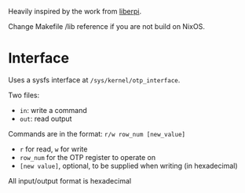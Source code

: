 Heavily inspired by the work from [liberpi](https://github.com/librerpi/lk).

Change Makefile /lib reference if you are not build on NixOS. 

# Interface
Uses a sysfs interface at `/sys/kernel/otp_interface`.

Two files:
- `in`: write a command
- `out`: read output

Commands are in the format: `r/w row_num [new_value]`
- `r` for read, `w` for write
- `row_num` for the OTP register to operate on
- `[new value]`, optional, to be supplied when writing (in hexadecimal)

All input/output format is hexadecimal